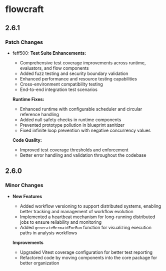 # flowcraft

## 2.6.1

### Patch Changes

- feff500: **Test Suite Enhancements:**

  - Comprehensive test coverage improvements across runtime, evaluators, and flow components
  - Added fuzz testing and security boundary validation
  - Enhanced performance and resource testing capabilities
  - Cross-environment compatibility testing
  - End-to-end integration test scenarios

  **Runtime Fixes:**

  - Enhanced runtime with configurable scheduler and circular reference handling
  - Added null safety checks in runtime components
  - Prevented prototype pollution in blueprint sanitizer
  - Fixed infinite loop prevention with negative concurrency values

  **Code Quality:**

  - Improved test coverage thresholds and enforcement
  - Better error handling and validation throughout the codebase

## 2.6.0

### Minor Changes

- **New Features**

  - Added workflow versioning to support distributed systems, enabling better tracking and management of workflow evolution
  - Implemented a heartbeat mechanism for long-running distributed jobs to ensure reliability and monitoring
  - Added `generateMermaidForRun` function for visualizing execution paths in analysis workflows

  **Improvements**

  - Upgraded Vitest coverage configuration for better test reporting
  - Refactored code by moving components into the core package for better organization
